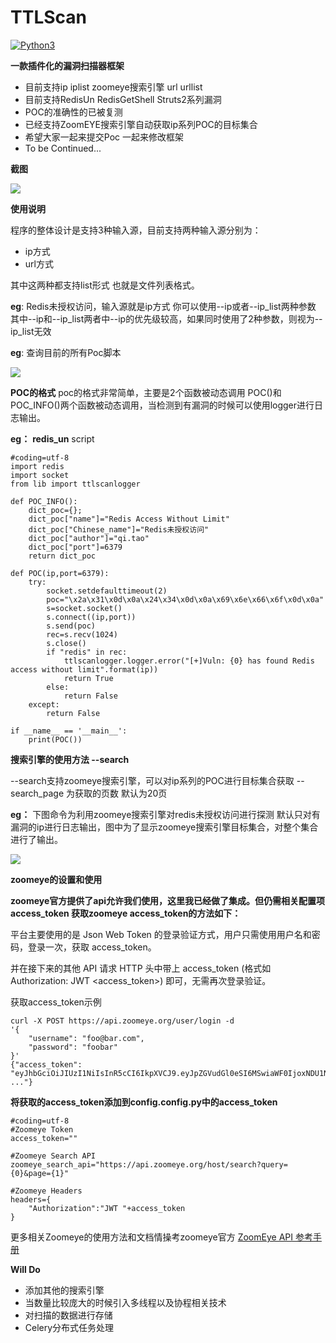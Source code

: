 # TTLScan

[![Python3](https://img.shields.io/badge/python-3.6-green.svg?style=plastic)](https://www.python.org/)




**一款插件化的漏洞扫描器框架**


- 目前支持ip iplist zoomeye搜索引擎 url urllist
- 目前支持RedisUn RedisGetShell Struts2系列漏洞 
- POC的准确性的已被复测
- 已经支持ZoomEYE搜索引擎自动获取ip系列POC的目标集合
- 希望大家一起来提交Poc 一起来修改框架
- To be Continued...

    
**截图**

![](http://okzjjcktf.bkt.clouddn.com/logo.png)

**使用说明**

程序的整体设计是支持3种输入源，目前支持两种输入源分别为：

- ip方式
- url方式

其中这两种都支持list形式 也就是文件列表格式。

**eg**: Redis未授权访问，输入源就是ip方式 你可以使用--ip或者--ip_list两种参数
其中--ip和--ip_list两者中--ip的优先级较高，如果同时使用了2种参数，则视为--ip_list无效

**eg**: 查询目前的所有Poc脚本

![](http://okzjjcktf.bkt.clouddn.com/logo4.png)

**POC的格式**
poc的格式非常简单，主要是2个函数被动态调用 POC()和POC_INFO()两个函数被动态调用，当检测到有漏洞的时候可以使用logger进行日志输出。

**eg：** **redis_un** script

```
#coding=utf-8
import redis
import socket
from lib import ttlscanlogger

def POC_INFO():
	dict_poc={};
	dict_poc["name"]="Redis Access Without Limit"
	dict_poc["Chinese_name"]="Redis未授权访问"
	dict_poc["author"]="qi.tao"
	dict_poc["port"]=6379
	return dict_poc
	
def POC(ip,port=6379):
	try:
		socket.setdefaulttimeout(2)
		poc="\x2a\x31\x0d\x0a\x24\x34\x0d\x0a\x69\x6e\x66\x6f\x0d\x0a"
		s=socket.socket()
		s.connect((ip,port))
		s.send(poc)
		rec=s.recv(1024)
		s.close()
		if "redis" in rec:
			ttlscanlogger.logger.error("[+]Vuln: {0} has found Redis access without limit".format(ip))
			return True
		else:
			return False
	except:
		return False

if __name__ == '__main__':
	print(POC())
```

**搜索引擎的使用方法 --search**

--search支持zoomeye搜索引擎，可以对ip系列的POC进行目标集合获取
--search_page 为获取的页数 默认为20页

**eg：** 
下图命令为利用zoomeye搜索引擎对redis未授权访问进行探测 默认只对有漏洞的ip进行日志输出，图中为了显示zoomeye搜索引擎目标集合，对整个集合进行了输出。

![](http://okzjjcktf.bkt.clouddn.com/logo5.png)

**zoomeye的设置和使用**

**zoomeye官方提供了api允许我们使用，这里我已经做了集成。但仍需相关配置项 access_token
获取zoomeye access_token的方法如下：**

平台主要使用的是 Json Web Token 的登录验证方式，用户只需使用用户名和密码，登录一次，获取 access_token。

并在接下来的其他 API 请求 HTTP 头中带上 access_token (格式如 Authorization: JWT <access_token>) 即可，无需再次登录验证。

获取access_token示例

```
curl -X POST https://api.zoomeye.org/user/login -d
'{
    "username": "foo@bar.com",
    "password": "foobar"
}'
{"access_token": "eyJhbGciOiJIUzI1NiIsInR5cCI6IkpXVCJ9.eyJpZGVudGl0eSI6MSwiaWF0IjoxNDU1NzE4NDcwLCJuYmYiOjE0N... ..."}

```

**将获取的access_token添加到config.config.py中的access_token**

```
#coding=utf-8
#Zoomeye Token
access_token=""

#Zoomeye Search API
zoomeye_search_api="https://api.zoomeye.org/host/search?query={0}&page={1}"

#Zoomeye Headers
headers={
	"Authorization":"JWT "+access_token
}
```
更多相关Zoomeye的使用方法和文档情操考zoomeye官方 
[ZoomEye API 参考手册](https://www.zoomeye.org/api#parameters)

**Will Do**

- 添加其他的搜索引擎
- 当数量比较庞大的时候引入多线程以及协程相关技术
- 对扫描的数据进行存储
- Celery分布式任务处理






